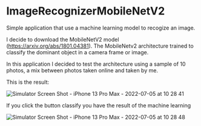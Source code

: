 # ImageRecognizerMobileNetV2

Simple application that use a machine learning model to recogize an image.

I decide to download the MobileNetV2 model (https://arxiv.org/abs/1801.04381). 
The MobileNetv2 architecture trained to classify the dominant object in a camera frame or image.

In this application I decided to test the architecture using a sample of 10 photos, a mix between photos taken online and taken by me.

This is the result: 

![Simulator Screen Shot - iPhone 13 Pro Max - 2022-07-05 at 10 28 41](https://user-images.githubusercontent.com/101009466/177286021-00f3b718-99b5-474b-8b38-2dbbcee779c0.png)

If you click the button classify you have the result of the machine learning

![Simulator Screen Shot - iPhone 13 Pro Max - 2022-07-05 at 10 28 48](https://user-images.githubusercontent.com/101009466/177286329-54148fbc-9b3c-4608-a0fc-4e38f9796f50.png)
